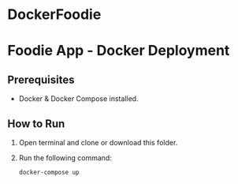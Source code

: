 # DockerFoodie

# Foodie App - Docker Deployment

## Prerequisites
- Docker & Docker Compose installed.

## How to Run
1. Open terminal and clone or download this folder.
2. Run the following command:

   ```bash
   docker-compose up
